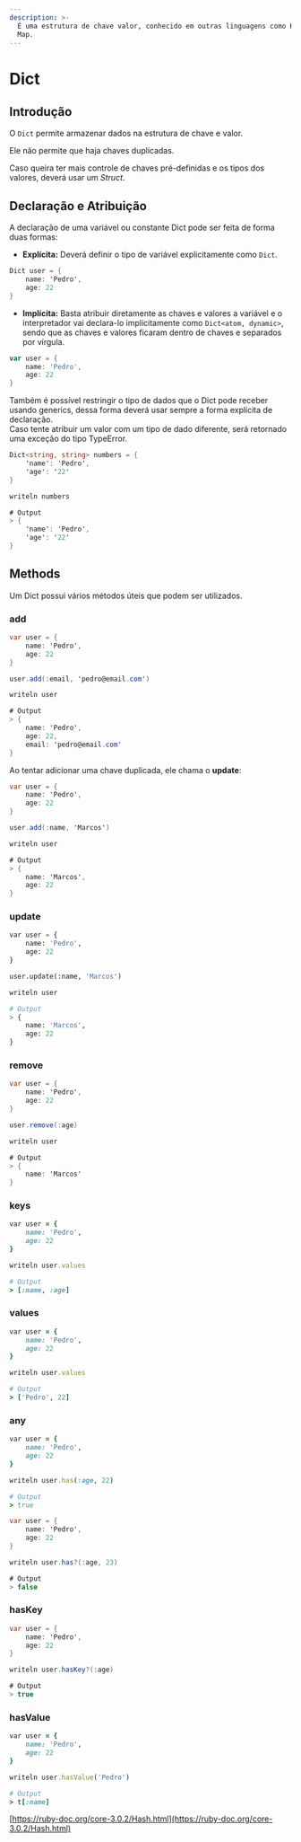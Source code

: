 ```yaml
---
description: >-
  É uma estrutura de chave valor, conhecido em outras linguagens como Hash ou
  Map.
---
```


# Dict

## Introdução

O `Dict` permite armazenar dados na estrutura de chave e valor.

Ele não permite que haja chaves duplicadas.

Caso queira ter mais controle de chaves pré-definidas e os tipos dos valores, deverá usar um _Struct_.

## Declaração e Atribuição

A declaração de uma variável ou constante Dict pode ser feita de forma duas formas:

* **Explícita:** Deverá definir o tipo de variável explicitamente como `Dict`.

```csharp
Dict user = {
    name: 'Pedro',
    age: 22
}
```

* **Implícita:** Basta atribuir diretamente as chaves e valores a variável e o interpretador vai declara-lo implicitamente como `Dict<atom, dynamic>`, sendo que as chaves e valores ficaram dentro de chaves e separados por vírgula.

```go
var user = {
    name: 'Pedro',
    age: 22
}
```

Também é possível restringir o tipo de dados que o Dict pode receber usando generics, dessa forma deverá usar sempre a forma explícita de declaração.\
Caso tente atribuir um valor com um tipo de dado diferente, será retornado uma exceção do tipo TypeError.

```csharp
Dict<string, string> numbers = {
    'name': 'Pedro',
    'age': '22'
}

writeln numbers

# Output
> {
    'name': 'Pedro',
    'age': '22'
}
```

## Methods

Um Dict possui vários métodos úteis que podem ser utilizados.

### add

```csharp
var user = {
    name: 'Pedro',
    age: 22
}

user.add(:email, 'pedro@email.com')

writeln user

# Output
> {
    name: 'Pedro',
    age: 22,
    email: 'pedro@email.com'
}
```

Ao tentar adicionar uma chave duplicada, ele chama o **update**:

```csharp
var user = {
    name: 'Pedro',
    age: 22
}

user.add(:name, 'Marcos')

writeln user

# Output
> {
    name: 'Marcos',
    age: 22
}
```

### update

```python
var user = {
    name: 'Pedro',
    age: 22
}

user.update(:name, 'Marcos')

writeln user

# Output
> {
    name: 'Marcos',
    age: 22
}
```

### remove

```csharp
var user = {
    name: 'Pedro',
    age: 22
}

user.remove(:age)

writeln user

# Output
> {
    name: 'Marcos'
}
```

### keys

```ruby
var user = {
    name: 'Pedro',
    age: 22
}

writeln user.values

# Output
> [:name, :age]
```

### values

```ruby
var user = {
    name: 'Pedro',
    age: 22
}

writeln user.values

# Output
> ['Pedro', 22]
```

### any

```ruby
var user = {
    name: 'Pedro',
    age: 22
}

writeln user.has(:age, 22)

# Output
> true
```

```csharp
var user = {
    name: 'Pedro',
    age: 22
}

writeln user.has?(:age, 23)

# Output
> false
```

### hasKey

```csharp
var user = {
    name: 'Pedro',
    age: 22
}

writeln user.hasKey?(:age)

# Output
> true
```

### hasValue

```ruby
var user = {
    name: 'Pedro',
    age: 22
}

writeln user.hasValue('Pedro')

# Output
> t[:name]
```

[https://ruby-doc.org/core-3.0.2/Hash.html](https://ruby-doc.org/core-3.0.2/Hash.html)

